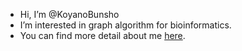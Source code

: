 - Hi, I’m @KoyanoBunsho
- I’m interested in graph algorithm for bioinformatics.
- You can find more detail about me [here](https://koyanobunsho.github.io/).

<!---
KoyanoBunsho/KoyanoBunsho is a ✨ special ✨ repository because its `README.md` (this file) appears on your GitHub profile.
You can click the Preview link to take a look at your changes.
--->
